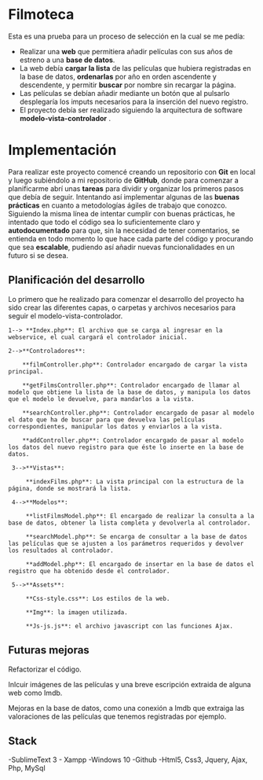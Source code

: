 # Filmoteca

Esta es una prueba para un proceso de selección en la cual se me pedía:

 - Realizar una **web** que permitiera añadir películas con sus años de estreno a una **base de datos**. 
- La web debía **cargar la lista** de las películas que hubiera registradas en la base de datos, **ordenarlas** por año en orden ascendente y descendente, y permitir **buscar** por nombre sin recargar la página.
- Las películas se debían añadir mediante un botón que al pulsarlo desplegaría los imputs necesarios para la inserción del nuevo registro.
- El proyecto debía ser realizado siguiendo la arquitectura de software **modelo-vista-controlador** .

# Implementación

Para realizar este proyecto comencé creando un repositorio con **Git** en local y luego subiéndolo a mi repositorio de **GitHub**, donde para comenzar a planificarme abrí unas **tareas** para dividir y organizar los primeros pasos que debía de seguir. Intentando así implementar algunas de las **buenas prácticas** en cuanto a metodologías ágiles de trabajo que conozco. Siguiendo la misma línea de intentar cumplir con buenas prácticas, he intentado que todo el código sea lo suficientemente claro y **autodocumentado** para que, sin la necesidad de tener comentarios, se entienda en todo momento lo que hace cada parte del código y procurando que sea **escalable**, pudiendo así añadir nuevas funcionalidades en un futuro si se desea.

## Planificación del desarrollo

Lo primero que he realizado para comenzar el desarrollo del proyecto ha sido crear las diferentes capas, o carpetas y archivos necesarios para seguir el modelo-vista-controlador. 

	1--> **Index.php**: El archivo que se carga al ingresar en la webservice, el cual cargará el controlador inicial.
		
	2-->**Controladores**:
		
	    **filmController.php**: Controlador encargado de cargar la vista principal.
	 
	    **getFilmsController.php**: Controlador encargado de llamar al modelo que obtiene la lista de la base de datos, y manipula los datos que el modelo le devuelve, para mandarlos a la vista.
	 
	    **searchController.php**: Controlador encargado de pasar al modelo el dato que ha de buscar para que devuelva las películas correspondientes, manipular los datos y enviarlos a la vista.
	 
	    **addController.php**: Controlador encargado de pasar al modelo los datos del nuevo registro para que éste lo inserte en la base de datos.
	 
	 3-->**Vistas**:
		 
	     **indexFilms.php**: La vista principal con la estructura de la página, donde se mostrará la lista.
	
	 4-->**Modelos**:
		
	     **listFilmsModel.php**: El encargado de realizar la consulta a la base de datos, obtener la lista completa y devolverla al controlador.
	 
	     **searchModel.php**: Se encarga de consultar a la base de datos las películas que se ajusten a los parámetros requeridos y devolver los resultados al controlador.
	
	     **addModel.php**: El encargado de insertar en la base de datos el registro que ha obtenido desde el controlador.
	
	 5-->**Assets**:
		
	     **Css-style.css**: Los estilos de la web.
		
	     **Img**: la imagen utilizada.
		
	     **Js-js.js**: el archivo javascript con las funciones Ajax.


	 
## Futuras mejoras

Refactorizar el código. 

Inlcuir imágenes de las películas y una breve escripción extraida de alguna web como Imdb.

Mejoras en la base de datos, como una conexión a Imdb que extraiga las valoraciones de las películas que tenemos registradas por ejemplo.

## Stack

-SublimeText 3 - Xampp -Windows 10 -Github 
-Html5, Css3, Jquery, Ajax, Php, MySql
